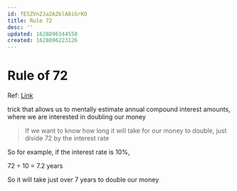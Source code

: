 ```yaml
---
id: fE5ZVnZJa2A2blA8iGrKO
title: Rule 72
desc: ''
updated: 1628896344550
created: 1628896223126
---
```


# Rule of 72

Ref: [Link](https://www.intmath.com/money-math/rule-of-72.php)

trick that allows us to mentally estimate annual compound interest amounts, where we are interested in doubling our money

> If we want to know how long it will take for our money to double, just divide 72 by the interest rate

So for example, if the interest rate is 10%,

72 ÷ 10 = 7.2 years

So it will take just over 7 years to double our money
